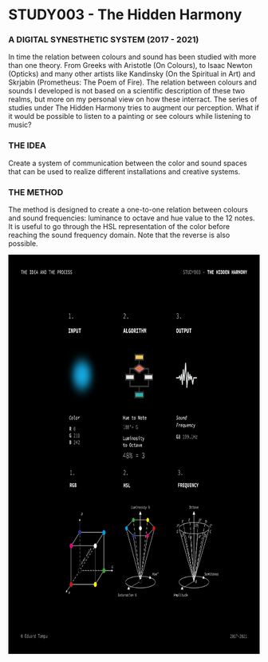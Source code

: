 # STUDY003 - The Hidden Harmony
### A DIGITAL SYNESTHETIC SYSTEM (2017 - 2021)

In time the relation between colours and sound has been studied with more than one theory. From Greeks with Aristotle (On Colours), to Isaac Newton (Opticks) and many other artists like Kandinsky (On the Spiritual in Art) and Skrjabin (Prometheus: The Poem of Fire). The relation between colours and sounds I developed is not based on a scientific description of these two realms, but more on my personal view on how these interract. The series of studies under The Hidden Harmony tries to augment our perception. What if it would be possible to listen to a painting or see colours while listening to music?

### THE IDEA
Create a system of communication between the color and sound spaces that can be used to realize different installations and creative systems.
### THE METHOD
The method is designed to create a one-to-one relation between colours and sound frequencies: luminance to octave and hue value to the 12 notes. It is useful to go through the HSL representation of the color before reaching the sound frequency domain. Note that the reverse is also possible.


<img src="img/003_idea_and_process.png" width="800" height="800">
